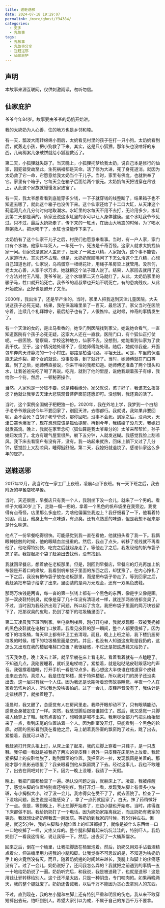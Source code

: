 ```yaml
---
title: 送鞋送邪
date: 2024-07-18 19:29:07
permalink: /more/ghost/f94384/
categories:
  - 更多
  - 鬼故事
tags:
  - 鬼故事
  - 鬼故事分享
  - 送鞋送邪
  - 仙家庇护
---
```


## 声明

本故事来源互联网，仅供刺激阅读，勿听勿信。

<InArticleAdsense
    data-ad-client="ca-pub-1725717718088510"
    data-ad-slot="7426219401">
</InArticleAdsense>

<!-- more -->

## 仙家庇护

爷爷今年84岁。故事要由爷爷的奶奶开始讲。

我的太奶奶为人心善，住的地方也是乡邻和睦。

有一天，瓢泼大雨转绵绵小雨后，太奶看见村里的孩子在打一只小狗。太奶奶看到后，就轰走小孩，把小狗救了下来。其实，这是只小狐狸。那年头也没啥好的东西，几碗稀粥几张破饼就给小狐狸救活了。

第二天，小狐狸就失踪了。当天晚上，小狐狸托梦给我太奶，说自己本是修行的仙家，因犯错受劫至此，生死祸福都是天命。活了修为大进，死了身死道消。就因为太奶救了它一命，它愿意给我太奶当个干儿子。当时，家里有佛龛，也就供奉了它。家里有个箱子，它每天会在箱子后面给两个银元。太奶奶每天把钱穿在吊钱上，从此这个家族就慢慢发家致富了。

有一天，我太爷想看看到底能穿多少钱，一下子就穿钱的线整断了，结果箱子也不知道去哪了，就此这个箱子也没传下来。这个仙家还给了十二口大缸，从天津这个蓟运河几点几分何时何地取潮水。水缸里的水每天不用不去打，无论用多少，水缸到第二天都是满的。仙家还说这水缸里的水可以让人身体健康。这个水缸我爷爷见过。只不过，最后太奶奶走了，传下来的一缸水，在唐山大地震的时候，为了喝水熬粥救人。把水喝干了，水缸也没能传下来了。

太奶奶有了这个仙家干儿子之后，村民们也愿意来看事。当时，有一户人家，家门口有个水塘，他家年年死人，一年死一个，死法是千奇百怪。这家人就求太奶找仙家一问。仙家说是这家人盖房子，压死了一窝王八精，人家报仇，这个事不能管。人家道行大，其次还不占理。但是，太奶奶就顺嘴问了下怎么治这个王八精，心想自己知道也好。仙家说，乌鸡蛋穿一根绣花针，用绳子吊房梁上就管用。没奈何，老太太心善，人家千求万求，她就把这个法子跟人说了。结果，人家回去就用了这个方法对付王八精。我爷爷说，这个水塘第二天立马就红了。从此，太奶奶家里的骡子马，牲口就开始死亡。我爷爷的叔叔辈也开始不明死亡，有的患病残疾，从此开始败家。正好也是避开了文革。

2000年，我出生了，还是早产生的。当时，家里人把我送到天津儿童医院。大夫说这孩子必死无疑。结果，我在保温箱里呆了一百天，最后活了。家父当时在医院守着，连续几个礼拜蹲守，最后胡子也有了，人很憔悴。这时候，神奇的事情发生了。

有一个天津的女的，是出马看香的。她专门到医院找到家父。她说她会看气，一直知道医院有个孩子必死无疑，这家大人还在一直救。医院门口，有个狐仙正打仗呢。一般医院、警察局，学校这种地方，仙家不去。没想到，她能看到仙家为了救我干仗。至于，这个情况她处理不了，但她师傅能处理。随后，她就带我爸，开面包车奔向天津静海的一个小村庄。那路是柏油马路，平坦无比。可是，车里的保温瓶无故炸裂。那个女的就说，没事没事，到了就好了。当时，她师傅就在门口等着。到了之后，她师傅直接说，你来干啥的我都知道。她师傅还准备了两个馒头和水，让我爸爸先吃了喝了再说。吃完，就到了他的里屋，说他我跟着孩子有缘，我给你一个符。然后，一顿秘密操作。

当然，人家也是一分钱不要，说是纯看缘分。家父就说，孩子好了，我该怎么报答您？他就让我爹去天津大悲院观音菩萨面前还愿即可。没想到，我还真的活了。

当时，这个案例全国蝎子粑粑独一份。2020年，我在外地上学，我梦到一个白胡子老爷爷跟我说今年不要回家了，别回天津，去哪都行。我就说，我如果非要回呢，会不会死？白胡子老爷爷说，那你回吧，没事不会死。到家之后，没两天，天津口罩也爆发了，现在想想应该是狐仙提醒。再到今年，我结婚了没几天，我媳妇就发高烧。晚上，我就在家里念叨（狐仙算是我太爷辈分的）太爷来帮帮忙，孙子媳妇发烧了。北方有暖气屋里很热，躺下五分钟，人就发迷糊。我感觉我脸上刮凉风。我下床去看窗户有没有开，没有。我一站起来就热，回床上躺下又过了几分钟，感觉脸上又刮凉风，睡得挺舒服。第二天，我媳妇就退烧了。感谢仙家这么多年的庇护。

## 送鞋送邪

2017年12月，我当时在一家工厂上夜班，凌晨4点下夜班。有一天下班之后，我去附近的早餐店吃早餐。

当时，天还很黑，早餐店只有我一个人，我刚坐下没一会儿，就来了一个男的。看样子大概30岁上下，走路一瘸一拐的，拿着一个黑色的帆布袋坐在我旁边。我觉得有点奇怪，店里那么多座位，为啥他偏偏坐我边上？我仔细看了一下，他看着特别困。而且，他身上有一点味道，有点臭。还有点熟悉的味道，但是我想不起来那是什么味道。

他点了一份早餐吃得很快。可能感觉到我一直在看他，他就扭头看了我一下。我俩眼神接触的时候，他的眼睛血丝挺重的。然后，我点了点头，转移了视线就不再看他了。他吃得特别快，吃完之后就起身走了。等他走了之后，我发现他的帆布袋子忘了拿。我提起那个袋子赶紧出去找他，没有找到。

我就回早餐店，想着放在老板那里。但是，刚回到早餐店，早餐店的灯光再加上帆布袋是开着口的缘故，我看到帆布袋子里面的东西之后，却犹豫了。在内心挣扎了一下之后，我没有把布袋子放在老板那里，而是把布袋子带走了。等到回家之后，我赶紧把布袋子给拿了出来，里面装的是两万元现金，还有一双黑色皮鞋。

那两万块钱是两沓，每一沓的第一张钱上都有一个黑色的东西，像是字又像是画。那一双皮鞋特别臭，就像是穿了几十年没有清理过一样，就连那两沓钱都变臭了。不过，当时因为我经济出现了问题，所以起了贪念。我把布袋子里面的两万块钱留下了，把那双臭的皮鞋，扔到了楼下的垃圾桶里面了。

第二天凌晨我下班回到家。坐电梯到楼层，刚打开电梯，我就发现那一双被我扔掉的黑色皮鞋就在电梯门口放着。我看见皮鞋的那一瞬间，整个人都要傻掉了。因为楼下的垃圾桶，每天早上都有环卫工去清理。而且，晚上上班之前，我下楼扔厨房垃圾的时候，楼下的垃圾桶里面是空的。并且，也没有人知道这皮鞋是我扔的，这怎么又出现在我的楼层电梯口位置？我很疑惑，不过还是把这皮鞋又给扔了。

当天我休息，晚上没去上班，就早早躺在床上看电影。看着看着就有一点瞌睡了。不知道几点，我刚要睡着，就听见电梯响了。紧接着，就是哒哒哒皮鞋跟落地的声音。我强撑着瞌睡，打开手机一看是12点多。我心想这大半夜谁在楼道穿个皮鞋走来走去的，真烦人。我是住在18楼，属于特殊楼层，所以我对门的房子还没卖出去，这一层只有我一个人住。因为我还是长期听着恐怖故事睡觉，半夜一个人在家看恐怖片的人，所以我也没啥害怕的。过了一会儿，皮鞋声音没有了，我估计是走错楼层了，就接着睡了。

凌晨时，我又醒了，总感觉有人在房间里走。我睁开眼却动不了，只有眼睛能动，感觉全身被定住了一样。突然，我感觉脚后跟被谁抓住了。然后，我又感觉一只脚被人给穿上了鞋。我有点害怕了，想喊但是喊不出来。我用尽全部力气把头给抬起来了一点，看到床尾的位置站着一个人。因为卧室没开灯，只能看到一个黑色的轮廓。对面的黑影看到我在看他之后，马上朝着我卧室的飘窗跑了过去，跳了出去。紧接着，我就可以动了。

我赶紧打开床头柜上灯，从床上坐了起来，我的左脚上穿着一只鞋子，是一只皮鞋。我仔细一看就是被我扔了两次的臭皮鞋！另外一只皮鞋在床尾地上放着。我赶紧把脚上的皮鞋给脱了，跑到飘窗的位置。我把窗帘一拉，发现飘窗是关着的。那刚才那个黑影去哪里了？我亲眼看到他从飘窗跳了下去。经过这事儿，我也不敢睡了，出去在网吧对付了一下。因为一晚上没睡，我请了一天假。

晚上，我把门窗都检查了一遍。确认没问题之后，就躺床上了。凌晨，我被疼醒了，感觉左脚的位置特别痒还特别疼。我打开灯一看，发现我左脚上有很多小块斑，有小拇指大小。过了没一会儿，我疼得实在受不了了，就去医院了。检查了一下没啥问题，医生说是可能感染了 ，拿了一点药就回家了。白天，抹了药稍微好了一点。但是，等到晚上，不止左脚开始疼了，左边小腿也开始疼。当时，疼得连下床都做不到。我给奶奶打了一个电话。因为奶奶家距离我近，而且奶奶有我家的钥匙，我就想让奶奶带我去一趟医院。等奶奶到我家的时候，有5分钟左右。但是，就这5分钟，我的左脚和小腿位置上的红斑都掉了，就像是被什么东西给一口一口地咬掉了一样，又疼又痒的。整个腿和脚看起来坑坑洼洼的，特别吓人。我奶奶到了一看我这情况，说让我等一下。然后，出去买了一大桶蒸馏水。

回来之后，倒在一个桶里，让我把脚放在桶里泡着。然后，奶奶又用双手沾着酒精点着火，伸进桶里用力搓我的小腿和脚。让我觉得不可思议的是，不知道为啥奶奶手上的火竟然没有灭。而且，随着奶奶搓的时间越来越长，我腿上和脚上的疼痛感没有了。过了一会儿，奶奶说好了，还问我怎么弄的？我就把之前遇到的事情一五一十地给奶奶说了一遍。奶奶听完后，和我说，我是被送鞋了，也就是送邪！这是用钱让邪转移给别人。这个还不是太凶，只是一种阴虫，专门咬肉的。如果再晚两天，我的整个腿就废了。奶奶还告诫我，以后千万不能因为贪心去拿别人的东西。

不过，直到现在，我的左小腿和左脚上还有特别严重和明显的伤疤。我从来不敢穿短裤出去玩，怕吓到别人。希望大家引以为戒，不属于自己的东西千万不要拿。
